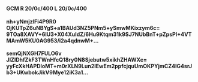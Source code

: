 #### GCM R 20/0c/400 L 20/0c/400
**nh+yNmjzIFi4P9R0**<br/>**OjKUTpZ6uNBYgS+a1BAUd3NZ5PNm5+ySmwMKixzym6c=**<br/>**9TOa8XAVY+6lU3+X04XuIdZ/6Hu9Ktqm31k9SJ7NUbBnT+pZpsPI+4VTMAmW5KU0AG953/i2a4qdnwM+...**<br/><br/>
**semQjNXGH7FULO6v**<br/>**JIZlDhfZkF3TWnHfcQ18ry0N8Sjebutw5xikhZHAWXc=**<br/>**yyFcXkHAPDloMT+m0rXLN9Lun2lEwEm2ppfcjquUmOKPYjmCZ4IG4srJb3+UKwbokJikV9Mye12iK3a1...**